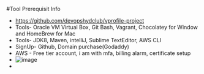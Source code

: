 #Tool Prerequisit Info

- https://github.com/devopshydclub/vprofile-project
- Tools- Oracle VM Virtual Box, Git Bash, Vagrant, Chocolatey for Window and HomeBrew for Mac
- Tools- JDK8, Maven, intelliJ, Sublime TextEditor, AWS CLI
- SignUp- Github, Domain purchase(Godaddy)
- AWS - Free tier account, i am with mfa, billing alarm, certificate setup
- ![image](https://github.com/user-attachments/assets/fde933df-564e-4ffa-81ee-9e8da180c5c7)
- 


